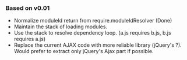 
### Based on v0.01
* Normalize moduleId return from require.moduleIdResolver (Done)
* Maintain the stack of loading modules.
* Use the stack to resolve dependency loop. (a.js requires b.js, b.js requires a.js)
* Replace the current AJAX code with more reliable library (jQuery's ?). Would prefer to extract only jQuery's Ajax part if possible.





